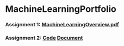 # MachineLearningPortfolio

### Assignment 1: [MachineLearningOverview.pdf](https://github.com/Segneur/MachineLearningPortfolio/files/10523341/MachineLearningOverview.pdf)

### Assignment 2: [Code](https://github.com/Segneur/MachineLearningPortfolio/blob/main/dataExploration.cpp) [Document](https://github.com/Segneur/MachineLearningPortfolio/files/10609745/CppDataExploration.pdf)

